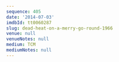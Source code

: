 ```yaml
---
sequence: 405
date: '2014-07-03'
imdbId: tt0060287
slug: dead-heat-on-a-merry-go-round-1966
venue: null
venueNotes: null
medium: TCM
mediumNotes: null
---
```


